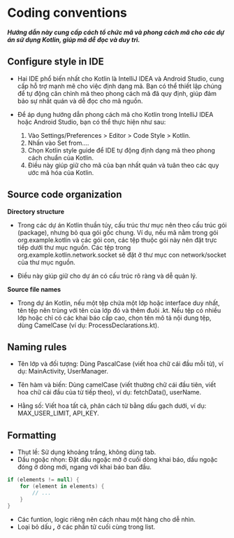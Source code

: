 # Coding conventions
***Hướng dẫn này cung cấp cách tổ chức mã và phong cách mã cho các dự án sử dụng Kotlin, giúp mã dễ đọc và duy trì.***

## Configure style in IDE
- Hai IDE phổ biến nhất cho Kotlin là IntelliJ IDEA và Android Studio, cung cấp hỗ trợ mạnh mẽ cho việc định dạng mã. Bạn có thể thiết lập chúng để tự động căn chỉnh mã theo phong cách mã đã quy định, giúp đảm bảo sự nhất quán và dễ đọc cho mã nguồn.
- Để áp dụng hướng dẫn phong cách mã cho Kotlin trong IntelliJ IDEA hoặc Android Studio, bạn có thể thực hiện như sau:

    1. Vào Settings/Preferences > Editor > Code Style > Kotlin.
    2. Nhấn vào Set from....
    3. Chọn Kotlin style guide để IDE tự động định dạng mã theo phong cách chuẩn của Kotlin.
    4. Điều này giúp giữ cho mã của bạn nhất quán và tuân theo các quy ước mã hóa của Kotlin.

## Source code organization﻿
**Directory structure**

- Trong các dự án Kotlin thuần túy, cấu trúc thư mục nên theo cấu trúc gói (package), nhưng bỏ qua gói gốc chung. Ví dụ, nếu mã nằm trong gói org.example.kotlin và các gói con, các tệp thuộc gói này nên đặt trực tiếp dưới thư mục nguồn. Các tệp trong org.example.kotlin.network.socket sẽ đặt ở thư mục con network/socket của thư mục nguồn.

- Điều này giúp giữ cho dự án có cấu trúc rõ ràng và dễ quản lý.

**Source file names**
- Trong dự án Kotlin, nếu một tệp chứa một lớp hoặc interface duy nhất, tên tệp nên trùng với tên của lớp đó và thêm đuôi .kt. Nếu tệp có nhiều lớp hoặc chỉ có các khai báo cấp cao, chọn tên mô tả nội dung tệp, dùng CamelCase (ví dụ: ProcessDeclarations.kt).


## Naming rules
- Tên lớp và đối tượng: Dùng PascalCase (viết hoa chữ cái đầu mỗi từ), ví dụ: MainActivity, UserManager.
- Tên hàm và biến: Dùng camelCase (viết thường chữ cái đầu tiên, viết hoa chữ cái đầu của từ tiếp theo), ví dụ: fetchData(), userName.

- Hằng số: Viết hoa tất cả, phân cách từ bằng dấu gạch dưới, ví dụ: MAX_USER_LIMIT, API_KEY.

## Formatting

- Thụt lề: Sử dụng khoảng trắng, không dùng tab.
- Dấu ngoặc nhọn: Đặt dấu ngoặc mở ở cuối dòng khai báo, dấu ngoặc đóng ở dòng mới, ngang với khai báo ban đầu.

```kt
if (elements != null) {
    for (element in elements) {
        // ...
    }
}

```
- Các funtion, logic riêng nên cách nhau một hàng cho dễ nhìn.
- Loại bỏ dấu ***,*** ở các phần tử cuối cùng trong list.